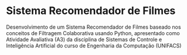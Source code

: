 <h1>Sistema Recomendador de Filmes <i class="fa-sharp fa-regular fa-film" style="color: #ffffff;"></i></h1>
Desenvolvimento de um Sistema Recomendador de Filmes baseado nos conceitos de Filtragem Colaborativa usando Python, apresentado como Atividade Avaliativa (A3) da disciplina de Sistemas de Controle e Inteligência Artificial do curso de Engenharia da Computação (UNIFACS)

